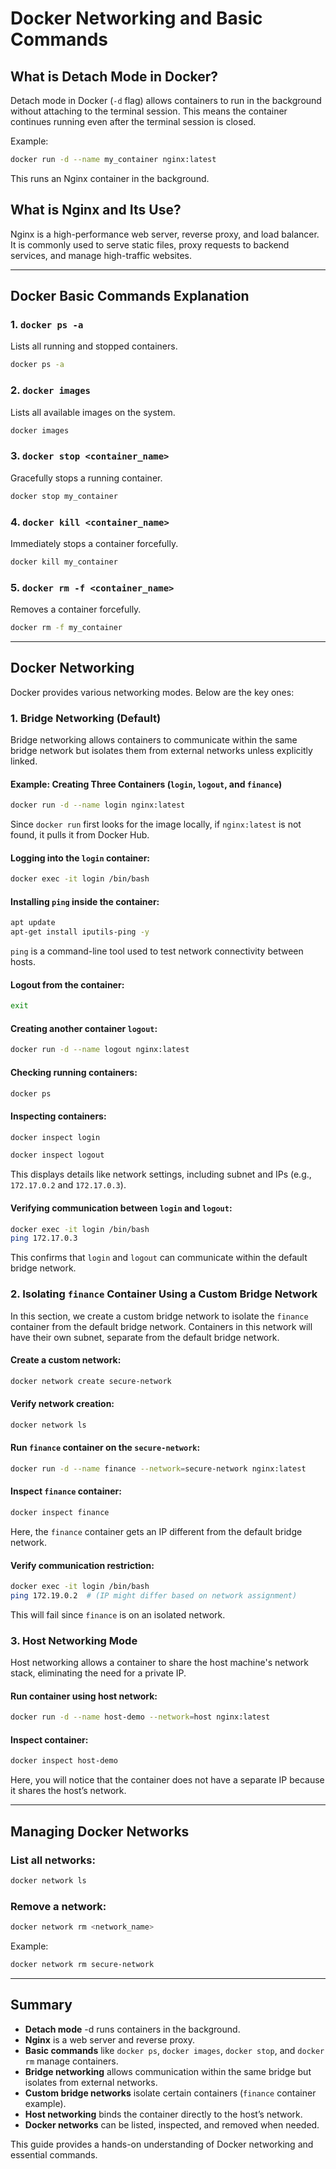 # Docker Networking and Basic Commands

## What is Detach Mode in Docker?

Detach mode in Docker (`-d` flag) allows containers to run in the background without attaching to the terminal session. This means the container continues running even after the terminal session is closed.

Example:

```sh
docker run -d --name my_container nginx:latest
```

This runs an Nginx container in the background.

## What is Nginx and Its Use?

Nginx is a high-performance web server, reverse proxy, and load balancer. It is commonly used to serve static files, proxy requests to backend services, and manage high-traffic websites.

---

## Docker Basic Commands Explanation

### 1. `docker ps -a`

Lists all running and stopped containers.

```sh
docker ps -a
```

### 2. `docker images`

Lists all available images on the system.

```sh
docker images
```

### 3. `docker stop <container_name>`

Gracefully stops a running container.

```sh
docker stop my_container
```

### 4. `docker kill <container_name>`

Immediately stops a container forcefully.

```sh
docker kill my_container
```

### 5. `docker rm -f <container_name>`

Removes a container forcefully.

```sh
docker rm -f my_container
```

---

## Docker Networking

Docker provides various networking modes. Below are the key ones:

### 1. Bridge Networking (Default)

Bridge networking allows containers to communicate within the same bridge network but isolates them from external networks unless explicitly linked.

#### Example: Creating Three Containers (`login`, `logout`, and `finance`)

```sh
docker run -d --name login nginx:latest
```

Since `docker run` first looks for the image locally, if `nginx:latest` is not found, it pulls it from Docker Hub.

#### Logging into the `login` container:

```sh
docker exec -it login /bin/bash
```

#### Installing `ping` inside the container:

```sh
apt update
apt-get install iputils-ping -y
```

`ping` is a command-line tool used to test network connectivity between hosts.

#### Logout from the container:

```sh
exit
```

#### Creating another container `logout`:

```sh
docker run -d --name logout nginx:latest
```

#### Checking running containers:

```sh
docker ps
```

#### Inspecting containers:

```sh
docker inspect login
```

```sh
docker inspect logout
```

This displays details like network settings, including subnet and IPs (e.g., `172.17.0.2` and `172.17.0.3`).

#### Verifying communication between `login` and `logout`:

```sh
docker exec -it login /bin/bash
ping 172.17.0.3
```

This confirms that `login` and `logout` can communicate within the default bridge network.

### 2. Isolating `finance` Container Using a Custom Bridge Network

In this section, we create a custom bridge network to isolate the `finance` container from the default bridge network. Containers in this network will have their own subnet, separate from the default bridge network.

#### Create a custom network:

```sh
docker network create secure-network
```

#### Verify network creation:

```sh
docker network ls
```

#### Run `finance` container on the `secure-network`:

```sh
docker run -d --name finance --network=secure-network nginx:latest
```

#### Inspect `finance` container:

```sh
docker inspect finance
```

Here, the `finance` container gets an IP different from the default bridge network.

#### Verify communication restriction:

```sh
docker exec -it login /bin/bash
ping 172.19.0.2  # (IP might differ based on network assignment)
```

This will fail since `finance` is on an isolated network.

### 3. Host Networking Mode

Host networking allows a container to share the host machine's network stack, eliminating the need for a private IP.

#### Run container using host network:

```sh
docker run -d --name host-demo --network=host nginx:latest
```

#### Inspect container:

```sh
docker inspect host-demo
```

Here, you will notice that the container does not have a separate IP because it shares the host’s network.

---

## Managing Docker Networks

### List all networks:

```sh
docker network ls
```

### Remove a network:

```sh
docker network rm <network_name>
```

Example:

```sh
docker network rm secure-network
```

---

## Summary

- **Detach mode** -d runs containers in the background.
- **Nginx** is a web server and reverse proxy.
- **Basic commands** like `docker ps`, `docker images`, `docker stop`, and `docker rm` manage containers.
- **Bridge networking** allows communication within the same bridge but isolates from external networks.
- **Custom bridge networks** isolate certain containers (`finance` container example).
- **Host networking** binds the container directly to the host’s network.
- **Docker networks** can be listed, inspected, and removed when needed.

This guide provides a hands-on understanding of Docker networking and essential commands.

